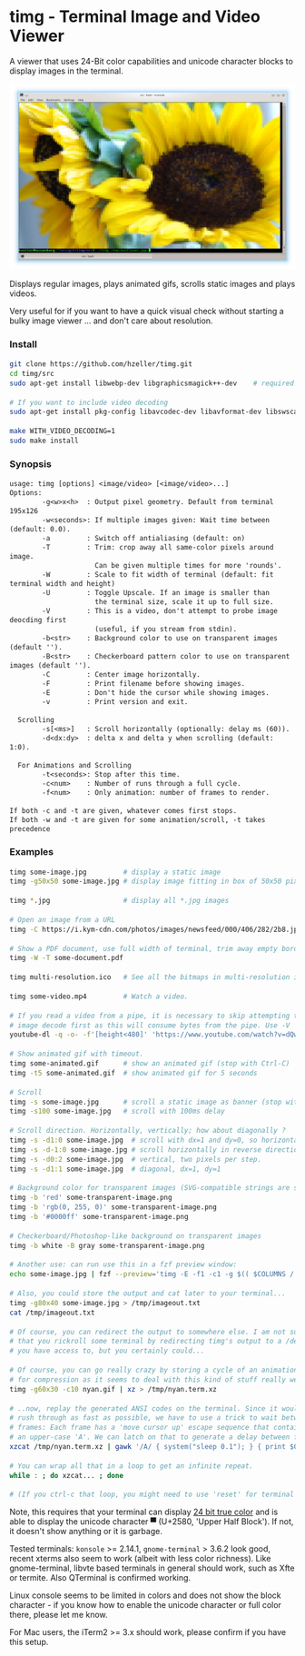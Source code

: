 timg - Terminal Image and Video Viewer
======================================

A viewer that uses 24-Bit color capabilities and unicode character blocks
to display images in the terminal.

![](./img/sunflower-term.png)

Displays regular images, plays animated gifs, scrolls static images and
plays videos.

Very useful for if you want to have a quick visual check without starting a
bulky image viewer ... and don't care about resolution.

### Install

```bash
git clone https://github.com/hzeller/timg.git
cd timg/src
sudo apt-get install libwebp-dev libgraphicsmagick++-dev    # required libs.

# If you want to include video decoding
sudo apt-get install pkg-config libavcodec-dev libavformat-dev libswscale-dev

make WITH_VIDEO_DECODING=1
sudo make install
```

### Synopsis

```
usage: timg [options] <image/video> [<image/video>...]
Options:
        -g<w>x<h>  : Output pixel geometry. Default from terminal 195x126
        -w<seconds>: If multiple images given: Wait time between (default: 0.0).
        -a         : Switch off antialiasing (default: on)
        -T         : Trim: crop away all same-color pixels around image.
                     Can be given multiple times for more 'rounds'.
        -W         : Scale to fit width of terminal (default: fit terminal width and height)
        -U         : Toggle Upscale. If an image is smaller than
                     the terminal size, scale it up to full size.
        -V         : This is a video, don't attempt to probe image deocding first
                     (useful, if you stream from stdin).
        -b<str>    : Background color to use on transparent images (default '').
        -B<str>    : Checkerboard pattern color to use on transparent images (default '').
        -C         : Center image horizontally.
        -F         : Print filename before showing images.
        -E         : Don't hide the cursor while showing images.
        -v         : Print version and exit.

  Scrolling
        -s[<ms>]   : Scroll horizontally (optionally: delay ms (60)).
        -d<dx:dy>  : delta x and delta y when scrolling (default: 1:0).

  For Animations and Scrolling
        -t<seconds>: Stop after this time.
        -c<num>    : Number of runs through a full cycle.
        -f<num>    : Only animation: number of frames to render.

If both -c and -t are given, whatever comes first stops.
If both -w and -t are given for some animation/scroll, -t takes precedence
```

### Examples
```bash
timg some-image.jpg         # display a static image
timg -g50x50 some-image.jpg # display image fitting in box of 50x50 pixel

timg *.jpg                  # display all *.jpg images

# Open an image from a URL
timg -C https://i.kym-cdn.com/photos/images/newsfeed/000/406/282/2b8.jpg

# Show a PDF document, use full width of terminal, trim away empty border
timg -W -T some-document.pdf

timg multi-resolution.ico   # See all the bitmaps in multi-resolution icons-file

timg some-video.mp4         # Watch a video.

# If you read a video from a pipe, it is necessary to skip attempting the
# image decode first as this will consume bytes from the pipe. Use -V
youtube-dl -q -o- -f'[height<480]' 'https://www.youtube.com/watch?v=dQw4w9WgXcQ' | timg -V -

# Show animated gif with timeout.
timg some-animated.gif      # show an animated gif (stop with Ctrl-C)
timg -t5 some-animated.gif  # show animated gif for 5 seconds

# Scroll
timg -s some-image.jpg      # scroll a static image as banner (stop with Ctrl-C)
timg -s100 some-image.jpg   # scroll with 100ms delay

# Scroll direction. Horizontally, vertically; how about diagonally ?
timg -s -d1:0 some-image.jpg  # scroll with dx=1 and dy=0, so horizontally.
timg -s -d-1:0 some-image.jpg # scroll horizontally in reverse direction.
timg -s -d0:2 some-image.jpg  # vertical, two pixels per step.
timg -s -d1:1 some-image.jpg  # diagonal, dx=1, dy=1

# Background color for transparent images (SVG-compatible strings are supported)
timg -b 'red' some-transparent-image.png
timg -b 'rgb(0, 255, 0)' some-transparent-image.png
timg -b '#0000ff' some-transparent-image.png

# Checkerboard/Photoshop-like background on transparent images
timg -b white -B gray some-transparent-image.png

# Another use: can run use this in a fzf preview window:
echo some-image.jpg | fzf --preview='timg -E -f1 -c1 -g $(( $COLUMNS / 2 - 4 ))x$(( $FZF_PREVIEW_HEIGHT * 2 )) {}'

# Also, you could store the output and cat later to your terminal...
timg -g80x40 some-image.jpg > /tmp/imageout.txt
cat /tmp/imageout.txt

# Of course, you can redirect the output to somewhere else. I am not suggesting
# that you rickroll some terminal by redirecting timg's output to a /dev/pts/*
# you have access to, but you certainly could...

# Of course, you can go really crazy by storing a cycle of an animation. Use xz
# for compression as it seems to deal with this kind of stuff really well:
timg -g60x30 -c10 nyan.gif | xz > /tmp/nyan.term.xz

# ..now, replay the generated ANSI codes on the terminal. Since it would
# rush through as fast as possible, we have to use a trick to wait between
# frames: Each frame has a 'move cursor up' escape sequence that contains
# an upper-case 'A'. We can latch on that to generate a delay between frames:
xzcat /tmp/nyan.term.xz | gawk '/A/ { system("sleep 0.1"); } { print $0 }'

# You can wrap all that in a loop to get an infinite repeat.
while : ; do xzcat... ; done

# (If you ctrl-c that loop, you might need to use 'reset' for terminal sanity)
```

Note, this requires that your terminal can display
[24 bit true color][24-bit-term] and is able to display the unicode
character ▀ (U+2580, 'Upper Half Block').
If not, it doesn't show anything or it is garbage.

Tested terminals: `konsole` >= 2.14.1, `gnome-terminal` > 3.6.2 look good,
recent xterms also seem to work (albeit with less color richness).
Like gnome-terminal, libvte based terminals in general should work, such as
Xfte or termite.
Also QTerminal is confirmed working.

Linux console seems to be limited in colors and does not show the block
character - if you know how to enable the unicode character or full color
there, please let me know.

For Mac users, the iTerm2 >= 3.x should work, please confirm if you have this
setup.

[24-bit-term]: https://gist.github.com/XVilka/8346728
